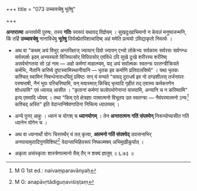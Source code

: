 +++
title = "073 उच्चावचेषु भूतेषु"

+++


**अन्तरात्मा** अन्तर्यामी पुरुषः, तस्य **गतिः** स्वरूपं यथावद् विज्ञेयम् । सुखदुःखाभिमानो न केवलं मनुष्यजन्मनि, किं तर्हि **उच्चावचेषु** नानाविधेषु **भूतेषु** तिर्यक्प्रेतपिशाचादिष्व् अहं ममेति प्रत्ययो ऽविद्याकृतो निवर्त्यः । 

- अथ वा "कथम् अयं विभुर् अन्तरिक्षाज् ज्यायान् दिवो ज्यायन् एभ्यो लोकेभ्यः सर्वकामः सर्वरसः सर्वगन्धः सर्वस्पर्शः इदम् अभ्यस्यतो विजिघत्सोर् विपिपासोर् एवंविधे ऽपि सुखे दुःखे शरीरस्य शरीरेष्व् असर्वभोगतया सो ऽहं नाम — अहो कर्मणां माहात्म्यम्, यद् अयं सर्वात्मकः स्वतन्त्रः परतन्त्रीक्रियते कर्मभिः, नैतानि करिष्ये दुष्टस्वामिस्थानीयानि — भृतक इव कर्माणि प्रतिपालयिष्ये" । यथा भृतकः कश्चित् स्वामिनं निबन्धेनाराधयितुं प्रविष्टः सन् यं मन्यते "यावद् दुराधर्ष इव नो दण्डशीलस् तर्जनापरः परुषभाषी, नैनं भूयः परिचरिष्यामि, यन् मयास्मात् किंचिद् भृत्यादि गृहीतं तद् एवास्य कर्मकरणेन शोधयामि" एवं ध्यायन्न् आसीत । "कृतानां कर्मणां फलोपभोगेनान्तं यास्यामि, अन्यानि च न करिष्यामि" इत्य् एवमादि ध्येयम् । तथा "किम् एते क्षेत्रज्ञाः परमात्मनो विभूतय उत स्वतन्त्राः — नैवंपरमात्मनो ऽन्यः[^२९] कश्चिद् अस्ति" इति वेदान्तनिषेवणादिना निचित्य ध्यातव्यम् ।


[^२९]:
     M G 1st ed.: naivaṃparavānyaḥ

- अन्ये पुनर् आहुः । ध्यानं च योगश् च **ध्यानयोगम्** । तेन **अन्तरात्मनः गतिं** **संपश्येन्** निरूप्योप्यासीत गतिं ध्यानेन योगेन च । 

- अथ वा ध्यानार्थो योगः चित्तस्थैर् यं तत् कृत्वा, **आत्मनो गतिं संपश्येद्** उपासनाभिर् अनपायामृतादिगुणविशिष्टं[^३०] वेदान्ताभिहितरूपं निष्कल्मषम् अभिमुखीकुर्यात् । 


[^३०]:
     M G: anapāvṛtādiguṇaviśiṣṭaṃ

- अकृता असंस्कृताः शास्त्रेणात्मानो यैस् तैर् न शक्यं ज्ञातुम् ॥ ६.७३ ॥